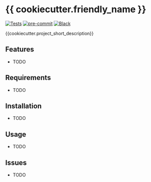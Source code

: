 # {{ cookiecutter.friendly_name }}


[![Tests](https://github.com/{{cookiecutter.github_user}}/{{cookiecutter.project_name}}/workflows/Tests/badge.svg)][tests]
[![pre-commit](https://img.shields.io/badge/pre--commit-enabled-brightgreen?logo=pre-commit&logoColor=white)][pre-commit]
[![Black](https://img.shields.io/badge/code%20style-black-000000.svg)][black]

[tests]: https://github.com/{{cookiecutter.github_user}}/{{cookiecutter.project_name}}/actions?workflow=Tests
[pre-commit]: https://github.com/pre-commit/pre-commit
[black]: https://github.com/psf/black

{{cookiecutter.project_short_description}}

## Features

- TODO

## Requirements

- TODO

## Installation

- TODO

## Usage

- TODO

## Issues

- TODO
